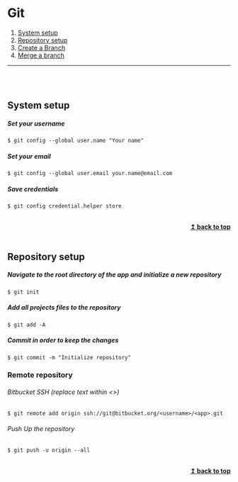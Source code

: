 # Git

1. [System setup](#system-setup)
2. [Repository setup](#repository-setup)
3. [Create a Branch](#create-a-branch)
4. [Merge a branch](#merge-a-branch)

---
<br><br>

## System setup
##### Set your username
```shell
$ git config --global user.name "Your name"
```
##### Set your email
```shell
$ git config --global user.email your.name@email.com
```
##### Save credentials
```shell
$ git config credential.helper store
```

<br>
<div align="right">
    <b><a href="#git">↥ back to top</a></b>
</div>
<br>

## Repository setup
##### Navigate to the root directory of the app and initialize a new repository
```shell
$ git init
```
##### Add all projects files to the repository
```shell
$ git add -A
```
##### Commit in order to keep the changes
```shell
$ git commit -m "Initialize repository"
```

### Remote repository
###### Bitbucket SSH (replace text within <>)
```shell
$ git remote add origin ssh://git@bitbucket.org/<username>/<app>.git
```
###### Push Up the repository
```shell
$ git push -u origin --all
```

<br>
<div align="right">
    <b><a href="#git">↥ back to top</a></b>
</div>
<br>
